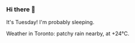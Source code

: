 ### Hi there :wave:

It's Tuesday! I'm probably sleeping.

Weather in Toronto: patchy rain nearby, at +24°C.
